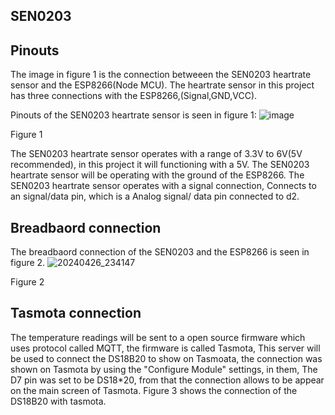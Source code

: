  ## SEN0203

## Pinouts
The image in figure 1 is the connection betweeen the SEN0203 heartrate sensor and the ESP8266(Node MCU). The heartrate sensor in this project has three connections with the ESP8266,(Signal,GND,VCC). 

Pinouts of the SEN0203 heartrate sensor is seen in figure 1: 
![image](https://github.com/MMemon2003/HealthProject2024/assets/146339735/dc45c64e-32d4-4db9-b616-f86a7252de67)

Figure 1

The SEN0203 heartrate  sensor operates with a range of 3.3V to 6V(5V recommended), in this project it will functioning with a 5V. 
The SEN0203 heartrate sensor will be operating with the ground of the ESP8266.
The SEN0203 heartrate sensor operates with a signal connection, Connects to an signal/data pin, which is a Analog signal/ data pin connected to d2. 

## Breadbaord connection 
The breadbaord connection of the SEN0203 and the ESP8266 is seen in figure 2.
![20240426_234147](https://github.com/MMemon2003/HealthProject2024/assets/146339735/c41f79cc-0a9f-4829-9002-b56d6c54df52)


Figure 2

## Tasmota connection 
The temperature readings will be sent to a open source firmware which uses protocol called MQTT, the firmware is called Tasmota, This server will be used to connect the DS18B20 to show on Tasmoata, the connection was shown on Tasmota by using the "Configure Module" settings, in them, The D7 pin was set to be DS18*20, from that the connection allows to be appear on the main screen of Tasmota. Figure 3 shows the connection of the DS18B20 with tasmota. 







